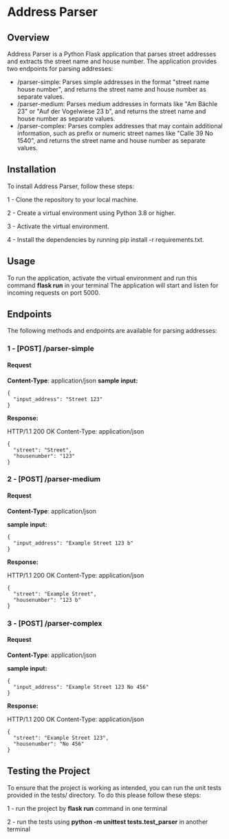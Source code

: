 # Address Parser
## Overview
Address Parser is a Python Flask application that parses street addresses and extracts the street name and house number. The application provides two endpoints for parsing addresses:

- /parser-simple: Parses simple addresses in the format "street name house number", and returns the street name and house number as separate values.
- /parser-medium: Parses medium addresses in formats like "Am Bächle 23" or "Auf der Vogelwiese 23 b", and returns the street name and house number as separate values.
- /parser-complex: Parses complex addresses that may contain additional information, such as prefix or numeric street names like "Calle 39 No 1540", and returns the street name and house number as separate values.
## Installation
To install Address Parser, follow these steps:

1 - Clone the repository to your local machine. 

2 - Create a virtual environment using Python 3.8 or higher.

3 - Activate the virtual environment.

4 - Install the dependencies by running pip install -r requirements.txt.

## Usage
To run the application, activate the virtual environment and run this command **flask run** in your terminal 
The application will start and listen for incoming requests on port 5000.

## Endpoints
The following methods and endpoints are available for parsing addresses:

### 1 - [POST] /parser-simple

#### Request
**Content-Type**: application/json
**sample input:**

    {
      "input_address": "Street 123"
    }

**Response:**

HTTP/1.1 200 OK
Content-Type: application/json

    {
      "street": "Street",
      "housenumber": "123"
    }

### 2 - [POST] /parser-medium

#### Request

**Content-Type**: application/json

**sample input:**

    {
      "input_address": "Example Street 123 b"
    }

**Response:**

HTTP/1.1 200 OK
Content-Type: application/json

    {
      "street": "Example Street",
      "housenumber": "123 b"
    }

### 3 - [POST] /parser-complex

#### Request

**Content-Type**: application/json

**sample input:**

    {
      "input_address": "Example Street 123 No 456"
    }

**Response:**

HTTP/1.1 200 OK
Content-Type: application/json

    {
      "street": "Example Street 123",
      "housenumber": "No 456"
    }

## Testing the Project
To ensure that the project is working as intended, you can run the unit tests provided in the tests/ directory.
To do this please follow these steps:

1 - run the project by **flask run** command in one terminal

2 - run the tests using **python -m unittest tests.test_parser** in another terminal
